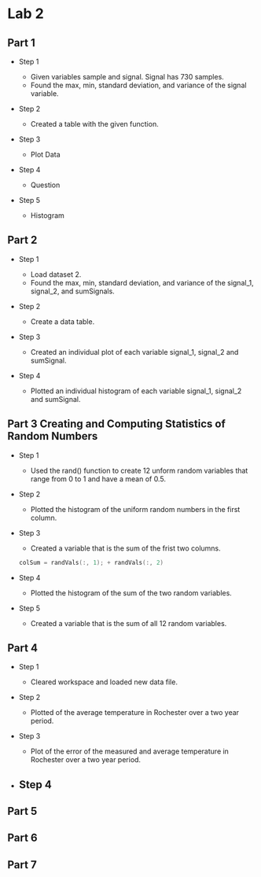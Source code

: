 # Lab 2

## Part 1
- Step 1
    - Given variables sample and signal. Signal has 730 samples.
    - Found the max, min, standard deviation, and variance of the signal variable.

- Step 2
    - Created a table with the given function.

- Step 3
    - Plot Data

- Step 4
    - Question
    
- Step 5
    - Histogram

## Part 2
- Step 1
    - Load dataset 2.
    - Found the max, min, standard deviation, and variance of the signal_1, signal_2, and sumSignals.

- Step 2
    - Create a data table.

- Step 3
    - Created an individual plot of each variable signal_1, signal_2 and sumSignal.

- Step 4
    - Plotted an individual histogram of each variable signal_1, signal_2 and sumSignal.

## Part 3 Creating and Computing Statistics of Random Numbers
- Step 1
    - Used the rand() function to create 12 unform random variables that range from 0 to 1 and have a mean of 0.5. 

- Step 2
    - Plotted the histogram of the uniform random numbers in the first column.

- Step 3
    - Created a variable that is the sum of the frist two columns.
    ```cpp
    colSum = randVals(:, 1); + randVals(:, 2)
    ```

- Step 4
    - Plotted the histogram of the sum of the two random variables.

- Step 5
    - Created a variable that is the sum of all 12 random variables.

## Part 4
- Step 1
    - Cleared workspace and loaded new data file.

- Step 2
    - Plotted of the average temperature in Rochester over a two year period.

- Step 3
    - Plot of the error of the measured and average temperature in Rochester over a two year period.

- Step 4
    - 

## Part 5
## Part 6
## Part 7